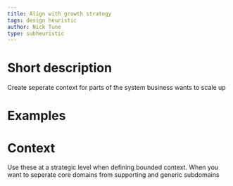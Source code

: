 ```yaml
---
title: Align with growth strategy
tags: design heuristic
author: Nick Tune
type: subheuristic
---
```


# Short description

Create seperate context for parts of the system business wants to scale up

# Examples

# Context

Use these at a strategic level when defining bounded context. When you want to seperate core domains from supporting and generic subdomains
